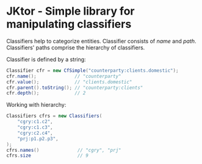 # JKtor - Simple library for manipulating classifiers

Classifiers help to categorize entities. Classifier consists of _name_ and _path_.
Classifiers' paths comprise the hierarchy of classifiers. 

Classifier is defined by a string:
```java
Classifier cfr = new CfSimple("counterparty:clients.domestic");
cfr.name();              // "counterparty"
cfr.value();             // "clients.domestic"
cfr.parent().toString(); // "counterparty:clients"
cfr.depth();             // 2
```

Working with hierarchy:
```java
Classifiers cfrs = new Classifiers(
    "cgry:c1.c2",
    "cgry:c1.c3",
    "cgry:c2.c4",
    "prj:p1.p2.p3",
);
cfrs.names()              // "cgry", "prj"
cfrs.size                 // 9
```
